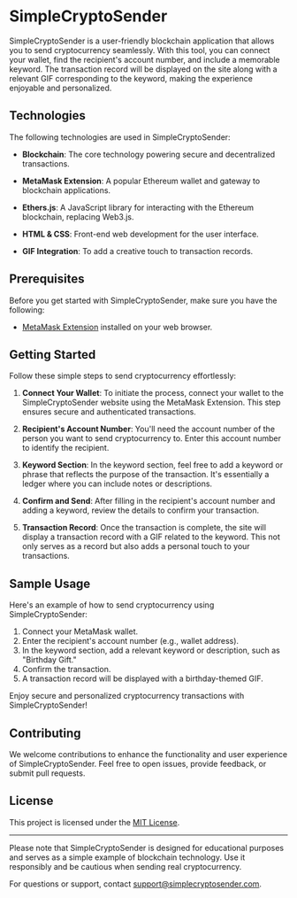 # SimpleCryptoSender

SimpleCryptoSender is a user-friendly blockchain application that allows you to send cryptocurrency seamlessly. With this tool, you can connect your wallet, find the recipient's account number, and include a memorable keyword. The transaction record will be displayed on the site along with a relevant GIF corresponding to the keyword, making the experience enjoyable and personalized.

## Technologies

The following technologies are used in SimpleCryptoSender:

- **Blockchain**: The core technology powering secure and decentralized transactions.

- **MetaMask Extension**: A popular Ethereum wallet and gateway to blockchain applications.

- **Ethers.js**: A JavaScript library for interacting with the Ethereum blockchain, replacing Web3.js.

- **HTML & CSS**: Front-end web development for the user interface.

- **GIF Integration**: To add a creative touch to transaction records.

## Prerequisites

Before you get started with SimpleCryptoSender, make sure you have the following:

- [MetaMask Extension](https://metamask.io/) installed on your web browser.

## Getting Started

Follow these simple steps to send cryptocurrency effortlessly:

1. **Connect Your Wallet**: To initiate the process, connect your wallet to the SimpleCryptoSender website using the MetaMask Extension. This step ensures secure and authenticated transactions.

2. **Recipient's Account Number**: You'll need the account number of the person you want to send cryptocurrency to. Enter this account number to identify the recipient.

3. **Keyword Section**: In the keyword section, feel free to add a keyword or phrase that reflects the purpose of the transaction. It's essentially a ledger where you can include notes or descriptions.

4. **Confirm and Send**: After filling in the recipient's account number and adding a keyword, review the details to confirm your transaction.

5. **Transaction Record**: Once the transaction is complete, the site will display a transaction record with a GIF related to the keyword. This not only serves as a record but also adds a personal touch to your transactions.

## Sample Usage

Here's an example of how to send cryptocurrency using SimpleCryptoSender:

1. Connect your MetaMask wallet.
2. Enter the recipient's account number (e.g., wallet address).
3. In the keyword section, add a relevant keyword or description, such as "Birthday Gift."
4. Confirm the transaction.
5. A transaction record will be displayed with a birthday-themed GIF.

Enjoy secure and personalized cryptocurrency transactions with SimpleCryptoSender!

## Contributing

We welcome contributions to enhance the functionality and user experience of SimpleCryptoSender. Feel free to open issues, provide feedback, or submit pull requests.

## License

This project is licensed under the [MIT License](LICENSE).

---

Please note that SimpleCryptoSender is designed for educational purposes and serves as a simple example of blockchain technology. Use it responsibly and be cautious when sending real cryptocurrency.

For questions or support, contact [support@simplecryptosender.com](mailto:support@simplecryptosender.com).
